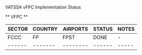 VATSSA vFPC Implementation Status

** VFPC **

| SECTOR | COUNTRY | AIRPORTS | STATUS | NOTES |
| ------ | ------- | -------- | ------ | ----- |
| FCCC   | FP      | FPST     | DONE   | -     |
| ------ | ------- | -------- | ------ | ----- |